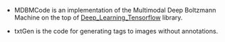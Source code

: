 
* MDBMCode is an implementation of the Multimodal Deep Boltzmann Machine on the top of [Deep_Learning_Tensorflow](https://github.com/blackecho/Deep-Learning-TensorFlow) library. 

* txtGen is the code for generating tags to images without annotations. 
